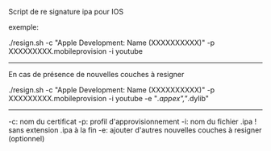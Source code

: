 Script de re signature ipa pour IOS

 exemple: 
 
 ./resign.sh -c "Apple Development: Name (XXXXXXXXXX)" -p XXXXXXXXX.mobileprovision -i youtube 
______________________________________________________________________________________________

En cas de présence de nouvelles couches à resigner

./resign.sh -c "Apple Development: Name (XXXXXXXXXX)" -p XXXXXXXXX.mobileprovision -i youtube -e "*.appex","*.dylib" 
____________________________________________________________________________________________________________________

-c: nom du certificat 
-p: profil d'approvisionnement 
-i: nom du fichier .ipa ! sans extension .ipa à la fin 
-e: ajouter d'autres nouvelles couches à resigner (optionnel) 
